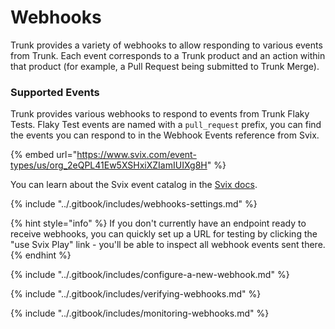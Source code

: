# Webhooks

Trunk provides a variety of webhooks to allow responding to various events from Trunk. Each event corresponds to a Trunk product and an action within that product (for example, a Pull Request being submitted to Trunk Merge).

### Supported Events

Trunk provides various webhooks to respond to events from Trunk Flaky Tests. Flaky Test events are named with a `pull_request` prefix, you can find the events you can respond to in the Webhook Events reference from Svix.&#x20;

{% embed url="https://www.svix.com/event-types/us/org_2eQPL41Ew5XSHxiXZIamIUIXg8H" %}

You can learn about the Svix event catalog in the [Svix docs](https://docs.svix.com/receiving/using-app-portal/event-catalog).

{% include "../.gitbook/includes/webhooks-settings.md" %}

{% hint style="info" %}
If you don't currently have an endpoint ready to receive webhooks, you can quickly set up a URL for testing by clicking the "use Svix Play" link - you'll be able to inspect all webhook events sent there.
{% endhint %}

{% include "../.gitbook/includes/configure-a-new-webhook.md" %}

{% include "../.gitbook/includes/verifying-webhooks.md" %}

{% include "../.gitbook/includes/monitoring-webhooks.md" %}

